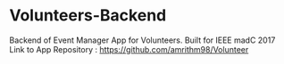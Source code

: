 # Volunteers-Backend
 Backend of Event Manager App for Volunteers.  Built for IEEE madC 2017
 Link to App Repository : https://github.com/amrithm98/Volunteer
